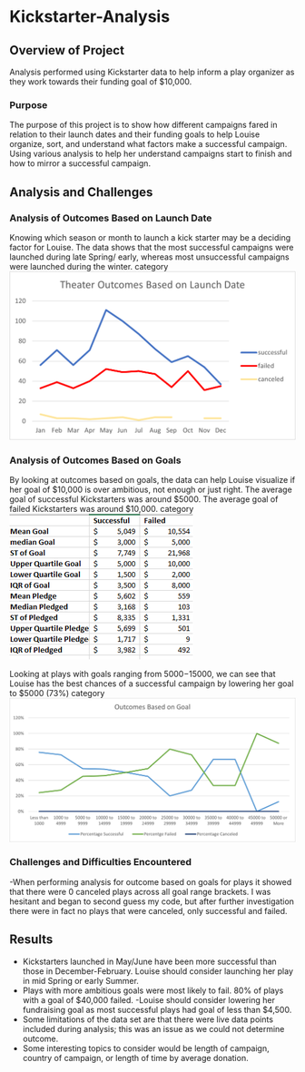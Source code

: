 # Kickstarter-Analysis
## Overview of Project
Analysis performed using Kickstarter data to help inform a play organizer as they work towards their funding goal of $10,000.

### Purpose
The purpose of this project is to show how different campaigns fared in relation to their launch dates and their funding goals to help Louise organize, sort, and understand what factors make a successful campaign. Using various analysis to help her understand campaigns start to finish and how to mirror a successful campaign.

## Analysis and Challenges 

### Analysis of Outcomes Based on Launch Date
Knowing which season or month to launch a kick starter may be a deciding factor for Louise. The data shows that the most successful campaigns were launched during late Spring/ early, whereas most unsuccessful campaigns were launched during the winter.
category![Theater_outcomes_vs_Launch]( Theater_Outcomes_vs_Launch.png)

### Analysis of Outcomes Based on Goals
By looking at outcomes based on goals, the data can help Louise visualize if her goal of $10,000 is over ambitious, not enough or just right. The average goal of successful Kickstarters was around $5000. The average goal of failed Kickstarters was around $10,000. 
category![Descriptive_Statistics]( Descriptive_Statistics.PNG)

Looking at plays with goals ranging from $5000-$15000, we can see that Louise has the best chances of a successful campaign by lowering her goal to $5000 (73%) 
category![Outcomes_vs_Goals]( Outcomes_vs_Goals.png)


### Challenges and Difficulties Encountered
-When performing analysis for outcome based on goals for plays it showed that there were 0 canceled plays across all goal range brackets. I was hesitant and began to second guess my code, but after further investigation there were in fact no plays that were canceled, only successful and failed.

## Results
- Kickstarters launched in May/June have been more successful than those in December-February. Louise should consider launching her play in mid Spring or early Summer.
- Plays with more ambitious goals were most likely to fail. 80% of plays with a goal of $40,000 failed. 
-Louise should consider lowering her fundraising goal as most successful plays had goal of less than $4,500.
- Some limitations of the data set are that there were live data points included during analysis; this was an issue as we could not determine outcome.
- Some interesting topics to consider would be length of campaign, country of campaign, or length of time by average donation.
